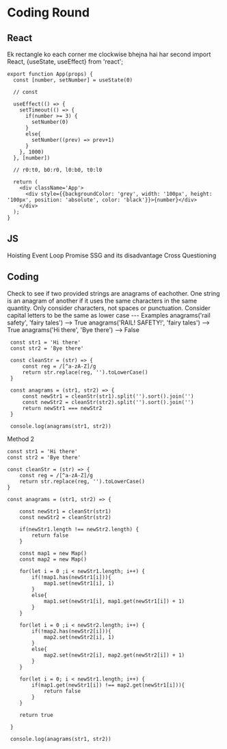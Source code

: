 # Coding Round
 
 ## React
 
 Ek rectangle ko each corner me clockwise bhejna hai har second
 import React, {useState, useEffect} from 'react';

 ```
 export function App(props) {
   const [number, setNumber] = useState(0)

   // const

   useEffect(() => {
     setTimeout(() => {
       if(number >= 3) {
         setNumber(0)
       }
       else{
         setNumber((prev) => prev+1)
       }
     }, 1000)
   }, [number])

   // r0:t0, b0:r0, l0:b0, t0:l0

   return (
     <div className='App'>
       <div style={{backgroundColor: 'grey', width: '100px', height: '100px', position: 'absolute', color: 'black'}}>{number}</div>
     </div>
   );
 }
 ```

 ## JS
 Hoisting
 Event Loop
 Promise
 SSG and its disadvantage
 Cross Questioning


 ## Coding
 Check to see if two provided strings are anagrams of eachother.
 One string is an anagram of another if it uses the same characters
 in the same quantity. Only consider characters, not spaces
 or punctuation.  Consider capital letters to be the same as lower case
 --- Examples
   anagrams('rail safety', 'fairy tales') --> True
   anagrams('RAIL! SAFETY!', 'fairy tales') --> True
   anagrams('Hi there', 'Bye there') --> False

```
 const str1 = 'Hi there'
 const str2 = 'Bye there'

 const cleanStr = (str) => {
     const reg = /[^a-zA-Z]/g
     return str.replace(reg, '').toLowerCase()
 }

 const anagrams = (str1, str2) => {
     const newStr1 = cleanStr(str1).split('').sort().join('')
     const newStr2 = cleanStr(str2).split('').sort().join('')
     return newStr1 === newStr2
 }

 console.log(anagrams(str1, str2))
```

 Method 2

```
const str1 = 'Hi there'
const str2 = 'Bye there'

const cleanStr = (str) => {
    const reg = /[^a-zA-Z]/g
    return str.replace(reg, '').toLowerCase()
}

const anagrams = (str1, str2) => {

    const newStr1 = cleanStr(str1)
    const newStr2 = cleanStr(str2)

    if(newStr1.length !== newStr2.length) {
        return false
    }

    const map1 = new Map()
    const map2 = new Map()

    for(let i = 0 ;i < newStr1.length; i++) {
        if(!map1.has(newStr1[i])){
            map1.set(newStr1[i], 1)
        }
        else{
            map1.set(newStr1[i], map1.get(newStr1[i]) + 1)
        }
    }

    for(let i = 0 ;i < newStr2.length; i++) {
        if(!map2.has(newStr2[i])){
            map2.set(newStr2[i], 1)
        }
        else{
            map2.set(newStr2[i], map2.get(newStr2[i]) + 1)
        }
    }

    for(let i = 0; i < newStr1.length; i++) {
        if(map1.get(newStr1[i]) !== map2.get(newStr1[i])){
            return false
        }
    }

    return true

 }

 console.log(anagrams(str1, str2))
```
